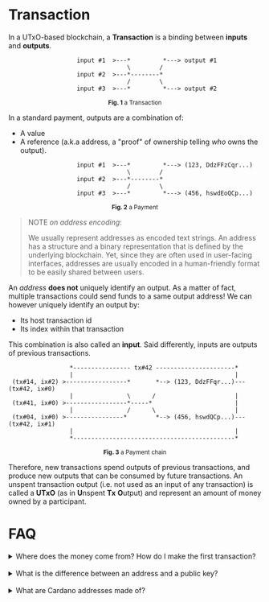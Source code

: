 # Transaction 

In a UTxO-based blockchain, a **Transaction** is a binding between **inputs** and **outputs**. 


```
                   input #1  >---*         *---> output #1 
                                 \        /
                   input #2  >---*--------* 
                                 /        \
                   input #3  >---*         *---> output #2
```

<p align="center">
  <small><strong>Fig. 1</strong> a Transaction</small>
</p>

In a standard payment, outputs are a combination of:

- A value
- A reference (a.k.a address, a "proof" of ownership telling _who_ owns the output).

```
                   input #1  >---*         *---> (123, DdzFFzCqr...) 
                                 \        /
                   input #2  >---*--------* 
                                 /        \
                   input #3  >---*         *---> (456, hswdEoQCp...) 
```

<p align="center">
  <small><strong>Fig. 2</strong> a Payment</small>
</p>
 
> NOTE _on address encoding_:
>
> We usually represent addresses as encoded text strings. An address has a structure
> and a binary representation that is defined by the underlying blockchain. Yet, since 
> they are often used in user-facing interfaces, addresses are usually encoded in a 
> human-friendly format to be easily shared between users.

An _address_ **does not** uniquely identify an output. As a matter of fact, multiple
transactions could send funds to a same output address! We can however uniquely identify
an output by:

- Its host transaction id
- Its index within that transaction

This combination is also called an **input**. Said differently, inputs are
outputs of previous transactions. 


```
                 *---------------- tx#42 ----------------------*
                 |                                             |
 (tx#14, ix#2) >-----------------*       *--> (123, DdzFFqr...)--- (tx#42, ix#0)
                 |               \      /                      |
 (tx#41, ix#0) >-----------------*-----*                       |
                 |               /      \                      |
 (tx#04, ix#0) >----------------*        *--> (456, hswdQCp...)--- (tx#42, ix#1)
                 |                                             |
                 *---------------------------------------------*

```

<p align="center">
  <small><strong>Fig. 3</strong> a Payment chain</small>
</p>


Therefore, new transactions spend outputs of previous transactions, and produce
new outputs that can be consumed by future transactions. An unspent transaction
output (i.e. not used as an input of any transaction) is called a **UTxO** (as
in **U**nspent **Tx** **O**utput) and represent an amount of money owned by a 
participant. 




# FAQ

<details>
  <summary>Where does the money come from? How do I make the first transaction?</summary>

  When bootstrapping a blockchain, some initial funds can be distributed among
  an initial set of stakeholders. This is usually the result of an **I**nitial
  **C**oin **O**ffering or, an agreement between multiple parties. In practice
  it means that, the genesis block of a blockchain may already contain some
  UTxOs belonging to various stakeholders.

  Beside, core nodes running the protocol and producing blocks are allowed to
  insert in every block minted (resp. mined) called a **coinbase** transaction.
  This transaction has no inputs but follows specific rules fixed by the
  protocol and is used as an incentive to encourage participants to engage in
  the protocol.
</details>

<br/>

<details>
  <summary>What is the difference between an address and a public key?</summary>

  In a very simple system that would only support payment transactions, public key
  could be substituted for addresses. In practice, addresses are meant to hold some
  extra pieces of information that are useful for other aspects of the protocol.
  For instance, in Cardano in the Shelley era, addresses may also contain:

  - A network discriminant tag, to distinguish addresses between a testNet and the
    MainNet and avoid unfortunate mistakes.

  - A stake reference to take part in delegation.

  Addresses may also be used to trigger smart contracts, in which case, they'll
  refer to a particular script rather than a public key. 

  In a nutshell, a public key is a piece of information that enables a stakeholder to
  prove one owns a particular UTxO. Whereas an address is a data-structure which contain various
  pieces of information, for example, a (reference to a) public key. 
</details>

<br/>

<details>
  <summary>What are Cardano addresses made of?</summary>

  See:

  - [About Address Format - Byron](https://github.com/input-output-hk/cardano-wallet/wiki/About-Address-Format---Byron)
  - [About Address Format - Shelley](https://github.com/input-output-hk/implementation-decisions/blob/master/text/0001-address.md)
</details>
